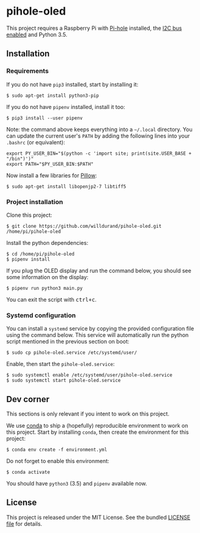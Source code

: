 # pihole-oled

This project requires a Raspberry Pi with [Pi-hole](https://pi-hole.net/)
installed, the [I2C bus
enabled](https://learn.adafruit.com/adafruits-raspberry-pi-lesson-4-gpio-setup/configuring-i2c)
and Python 3.5.


## Installation

### Requirements

If you do not have `pip3` installed, start by installing it:

```
$ sudo apt-get install python3-pip
```

If you do not have `pipenv` installed, install it too:

```
$ pip3 install --user pipenv
```

Note: the command above keeps everything into a `~/.local` directory. You can
update the current user's `PATH` by adding the following lines into your
`.bashrc` (or equivalent):

```
export PY_USER_BIN="$(python -c 'import site; print(site.USER_BASE + "/bin")')"
export PATH="$PY_USER_BIN:$PATH"
```

Now install a few libraries for
[Pillow](https://pillow.readthedocs.io/en/stable/index.html):

```
$ sudo apt-get install libopenjp2-7 libtiff5
```

### Project installation

Clone this project:

```
$ git clone https://github.com/willdurand/pihole-oled.git /home/pi/pihole-oled
```

Install the python dependencies:

```
$ cd /home/pi/pihole-oled
$ pipenv install
```

If you plug the OLED display and run the command below, you should see some
information on the display:

```
$ pipenv run python3 main.py
```

You can exit the script with <kbd>ctrl+c</kbd>.

### Systemd configuration

You can install a `systemd` service by copying the provided configuration file
using the command below. This service will automatically run the python script
mentioned in the previous section on boot:

```
$ sudo cp pihole-oled.service /etc/systemd/user/
```

Enable, then start the `pihole-oled.service`:

```
$ sudo systemctl enable /etc/systemd/user/pihole-oled.service
$ sudo systemctl start pihole-oled.service
```


## Dev corner

This sections is only relevant if you intent to work on this project.

We use
[conda](https://conda.io/projects/conda/en/latest/user-guide/getting-started.html)
to ship a (hopefully) reproducible environment to work on this project. Start by
installing `conda`, then create the environment for this project:

```
$ conda env create -f environment.yml
```

Do not forget to enable this environment:

```
$ conda activate
```

You should have `python3` (3.5) and `pipenv` available now.


## License

This project is released under the MIT License. See the bundled [LICENSE
file](./LICENSE) for details.
